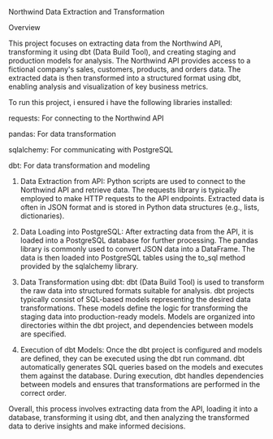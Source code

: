 Northwind Data Extraction and Transformation

Overview

This project focuses on extracting data from the Northwind API, transforming it using dbt (Data Build Tool), and creating staging and production models for analysis.
The Northwind API provides access to a fictional company's sales, customers, products, and orders data. The extracted data is then transformed into a structured format using dbt, 
enabling analysis and visualization of key business metrics.

To run this project, i ensured i have the following libraries installed:

requests: For connecting to the Northwind API

pandas: For data transformation

sqlalchemy: For communicating with PostgreSQL

dbt: For data transformation and modeling

1. Data Extraction from API:
Python scripts are used to connect to the Northwind API and retrieve data.
The requests library is typically employed to make HTTP requests to the API endpoints.
Extracted data is often in JSON format and is stored in Python data structures (e.g., lists, dictionaries).

2. Data Loading into PostgreSQL:
After extracting data from the API, it is loaded into a PostgreSQL database for further processing.
The pandas library is commonly used to convert JSON data into a DataFrame.
The data is then loaded into PostgreSQL tables using the to_sql method provided by the sqlalchemy library.

3. Data Transformation using dbt:
dbt (Data Build Tool) is used to transform the raw data into structured formats suitable for analysis.
dbt projects typically consist of SQL-based models representing the desired data transformations.
These models define the logic for transforming the staging data into production-ready models.
Models are organized into directories within the dbt project, and dependencies between models are specified.

4. Execution of dbt Models:
Once the dbt project is configured and models are defined, they can be executed using the dbt run command.
dbt automatically generates SQL queries based on the models and executes them against the database.
During execution, dbt handles dependencies between models and ensures that transformations are performed in the correct order.

Overall, this process involves extracting data from the API, loading it into a database, transforming it using dbt, and then analyzing
the transformed data to derive insights and make informed decisions.
